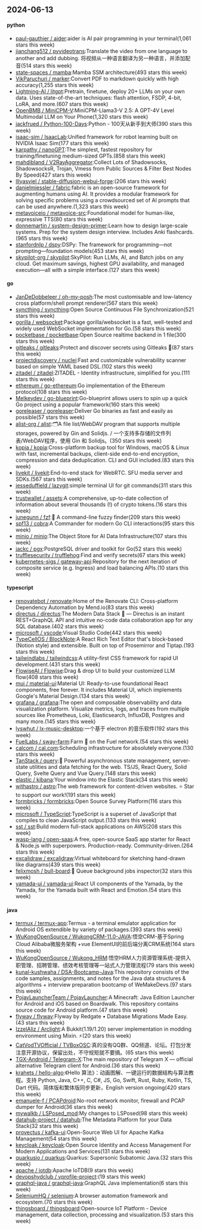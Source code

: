 ## 2024-06-13

#### python
* [paul-gauthier / aider](https://github.com/paul-gauthier/aider):aider is AI pair programming in your terminal(1,061 stars this week)
* [jianchang512 / pyvideotrans](https://github.com/jianchang512/pyvideotrans):Translate the video from one language to another and add dubbing. 将视频从一种语言翻译为另一种语言，并添加配音(514 stars this week)
* [state-spaces / mamba](https://github.com/state-spaces/mamba):Mamba SSM architecture(493 stars this week)
* [VikParuchuri / marker](https://github.com/VikParuchuri/marker):Convert PDF to markdown quickly with high accuracy(1,255 stars this week)
* [Lightning-AI / litgpt](https://github.com/Lightning-AI/litgpt):Pretrain, finetune, deploy 20+ LLMs on your own data. Uses state-of-the-art techniques: flash attention, FSDP, 4-bit, LoRA, and more.(607 stars this week)
* [OpenBMB / MiniCPM-V](https://github.com/OpenBMB/MiniCPM-V):MiniCPM-Llama3-V 2.5: A GPT-4V Level Multimodal LLM on Your Phone(1,320 stars this week)
* [jackfrued / Python-100-Days](https://github.com/jackfrued/Python-100-Days):Python - 100天从新手到大师(390 stars this week)
* [isaac-sim / IsaacLab](https://github.com/isaac-sim/IsaacLab):Unified framework for robot learning built on NVIDIA Isaac Sim(177 stars this week)
* [karpathy / nanoGPT](https://github.com/karpathy/nanoGPT):The simplest, fastest repository for training/finetuning medium-sized GPTs.(858 stars this week)
* [mahdibland / V2RayAggregator](https://github.com/mahdibland/V2RayAggregator):Collect Lots of Shadowsocks, ShadowsocksR, Trojan, Vmess from Public Sources & Filter Best Nodes By Speed(427 stars this week)
* [lllyasviel / stable-diffusion-webui-forge](https://github.com/lllyasviel/stable-diffusion-webui-forge):(206 stars this week)
* [danielmiessler / fabric](https://github.com/danielmiessler/fabric):fabric is an open-source framework for augmenting humans using AI. It provides a modular framework for solving specific problems using a crowdsourced set of AI prompts that can be used anywhere.(1,323 stars this week)
* [metavoiceio / metavoice-src](https://github.com/metavoiceio/metavoice-src):Foundational model for human-like, expressive TTS(80 stars this week)
* [donnemartin / system-design-primer](https://github.com/donnemartin/system-design-primer):Learn how to design large-scale systems. Prep for the system design interview. Includes Anki flashcards.(965 stars this week)
* [stanfordnlp / dspy](https://github.com/stanfordnlp/dspy):DSPy: The framework for programming—not prompting—foundation models(453 stars this week)
* [skypilot-org / skypilot](https://github.com/skypilot-org/skypilot):SkyPilot: Run LLMs, AI, and Batch jobs on any cloud. Get maximum savings, highest GPU availability, and managed execution—all with a simple interface.(127 stars this week)

#### go
* [JanDeDobbeleer / oh-my-posh](https://github.com/JanDeDobbeleer/oh-my-posh):The most customisable and low-latency cross platform/shell prompt renderer(567 stars this week)
* [syncthing / syncthing](https://github.com/syncthing/syncthing):Open Source Continuous File Synchronization(521 stars this week)
* [gorilla / websocket](https://github.com/gorilla/websocket):Package gorilla/websocket is a fast, well-tested and widely used WebSocket implementation for Go.(58 stars this week)
* [pocketbase / pocketbase](https://github.com/pocketbase/pocketbase):Open Source realtime backend in 1 file(300 stars this week)
* [gitleaks / gitleaks](https://github.com/gitleaks/gitleaks):Protect and discover secrets using Gitleaks 🔑(87 stars this week)
* [projectdiscovery / nuclei](https://github.com/projectdiscovery/nuclei):Fast and customizable vulnerability scanner based on simple YAML based DSL.(102 stars this week)
* [zitadel / zitadel](https://github.com/zitadel/zitadel):ZITADEL - Identity infrastructure, simplified for you.(111 stars this week)
* [ethereum / go-ethereum](https://github.com/ethereum/go-ethereum):Go implementation of the Ethereum protocol(108 stars this week)
* [Melkeydev / go-blueprint](https://github.com/Melkeydev/go-blueprint):Go-blueprint allows users to spin up a quick Go project using a popular framework(160 stars this week)
* [goreleaser / goreleaser](https://github.com/goreleaser/goreleaser):Deliver Go binaries as fast and easily as possible(57 stars this week)
* [alist-org / alist](https://github.com/alist-org/alist):🗂️A file list/WebDAV program that supports multiple storages, powered by Gin and Solidjs. / 一个支持多存储的文件列表/WebDAV程序，使用 Gin 和 Solidjs。(350 stars this week)
* [kopia / kopia](https://github.com/kopia/kopia):Cross-platform backup tool for Windows, macOS & Linux with fast, incremental backups, client-side end-to-end encryption, compression and data deduplication. CLI and GUI included.(83 stars this week)
* [livekit / livekit](https://github.com/livekit/livekit):End-to-end stack for WebRTC. SFU media server and SDKs.(567 stars this week)
* [jesseduffield / lazygit](https://github.com/jesseduffield/lazygit):simple terminal UI for git commands(311 stars this week)
* [trustwallet / assets](https://github.com/trustwallet/assets):A comprehensive, up-to-date collection of information about several thousands (!) of crypto tokens.(16 stars this week)
* [junegunn / fzf](https://github.com/junegunn/fzf):🌸 A command-line fuzzy finder(209 stars this week)
* [spf13 / cobra](https://github.com/spf13/cobra):A Commander for modern Go CLI interactions(95 stars this week)
* [minio / minio](https://github.com/minio/minio):The Object Store for AI Data Infrastructure(107 stars this week)
* [jackc / pgx](https://github.com/jackc/pgx):PostgreSQL driver and toolkit for Go(52 stars this week)
* [trufflesecurity / trufflehog](https://github.com/trufflesecurity/trufflehog):Find and verify secrets(67 stars this week)
* [kubernetes-sigs / gateway-api](https://github.com/kubernetes-sigs/gateway-api):Repository for the next iteration of composite service (e.g. Ingress) and load balancing APIs.(10 stars this week)

#### typescript
* [renovatebot / renovate](https://github.com/renovatebot/renovate):Home of the Renovate CLI: Cross-platform Dependency Automation by Mend.io(83 stars this week)
* [directus / directus](https://github.com/directus/directus):The Modern Data Stack 🐰 — Directus is an instant REST+GraphQL API and intuitive no-code data collaboration app for any SQL database.(402 stars this week)
* [microsoft / vscode](https://github.com/microsoft/vscode):Visual Studio Code(442 stars this week)
* [TypeCellOS / BlockNote](https://github.com/TypeCellOS/BlockNote):A React Rich Text Editor that's block-based (Notion style) and extensible. Built on top of Prosemirror and Tiptap.(193 stars this week)
* [tailwindlabs / tailwindcss](https://github.com/tailwindlabs/tailwindcss):A utility-first CSS framework for rapid UI development.(431 stars this week)
* [FlowiseAI / Flowise](https://github.com/FlowiseAI/Flowise):Drag & drop UI to build your customized LLM flow(408 stars this week)
* [mui / material-ui](https://github.com/mui/material-ui):Material UI: Ready-to-use foundational React components, free forever. It includes Material UI, which implements Google's Material Design.(134 stars this week)
* [grafana / grafana](https://github.com/grafana/grafana):The open and composable observability and data visualization platform. Visualize metrics, logs, and traces from multiple sources like Prometheus, Loki, Elasticsearch, InfluxDB, Postgres and many more.(145 stars this week)
* [lyswhut / lx-music-desktop](https://github.com/lyswhut/lx-music-desktop):一个基于 electron 的音乐软件(192 stars this week)
* [FuelLabs / sway-farm](https://github.com/FuelLabs/sway-farm):Farm 🍅 on the Fuel network.(54 stars this week)
* [calcom / cal.com](https://github.com/calcom/cal.com):Scheduling infrastructure for absolutely everyone.(130 stars this week)
* [TanStack / query](https://github.com/TanStack/query):🤖 Powerful asynchronous state management, server-state utilities and data fetching for the web. TS/JS, React Query, Solid Query, Svelte Query and Vue Query.(148 stars this week)
* [elastic / kibana](https://github.com/elastic/kibana):Your window into the Elastic Stack(34 stars this week)
* [withastro / astro](https://github.com/withastro/astro):The web framework for content-driven websites. ⭐️ Star to support our work!(191 stars this week)
* [formbricks / formbricks](https://github.com/formbricks/formbricks):Open Source Survey Platform(116 stars this week)
* [microsoft / TypeScript](https://github.com/microsoft/TypeScript):TypeScript is a superset of JavaScript that compiles to clean JavaScript output.(133 stars this week)
* [sst / sst](https://github.com/sst/sst):Build modern full-stack applications on AWS(208 stars this week)
* [wasp-lang / open-saas](https://github.com/wasp-lang/open-saas):A free, open-source SaaS app starter for React & Node.js with superpowers. Production-ready. Community-driven.(264 stars this week)
* [excalidraw / excalidraw](https://github.com/excalidraw/excalidraw):Virtual whiteboard for sketching hand-drawn like diagrams(439 stars this week)
* [felixmosh / bull-board](https://github.com/felixmosh/bull-board):🎯 Queue background jobs inspector(32 stars this week)
* [yamada-ui / yamada-ui](https://github.com/yamada-ui/yamada-ui):React UI components of the Yamada, by the Yamada, for the Yamada built with React and Emotion.(54 stars this week)

#### java
* [termux / termux-app](https://github.com/termux/termux-app):Termux - a terminal emulator application for Android OS extendible by variety of packages.(393 stars this week)
* [WuKongOpenSource / WukongCRM-11.0-JAVA](https://github.com/WuKongOpenSource/WukongCRM-11.0-JAVA):悟空CRM-基于Spring Cloud Alibaba微服务架构 +vue ElementUI的前后端分离CRM系统(164 stars this week)
* [WuKongOpenSource / Wukong_HRM](https://github.com/WuKongOpenSource/Wukong_HRM):悟空HRM人力资源管理系统-提供入职管理、招聘管理、绩效考核管理等一站式人力管理流程(79 stars this week)
* [kunal-kushwaha / DSA-Bootcamp-Java](https://github.com/kunal-kushwaha/DSA-Bootcamp-Java):This repository consists of the code samples, assignments, and notes for the Java data structures & algorithms + interview preparation bootcamp of WeMakeDevs.(97 stars this week)
* [PojavLauncherTeam / PojavLauncher](https://github.com/PojavLauncherTeam/PojavLauncher):A Minecraft: Java Edition Launcher for Android and iOS based on Boardwalk. This repository contains source code for Android platform.(47 stars this week)
* [flyway / flyway](https://github.com/flyway/flyway):Flyway by Redgate • Database Migrations Made Easy.(43 stars this week)
* [IzzelAliz / Arclight](https://github.com/IzzelAliz/Arclight):A Bukkit(1.19/1.20) server implementation in modding environment using Mixin. ⚡(20 stars this week)
* [CatVodTVOfficial / TVBoxOSC](https://github.com/CatVodTVOfficial/TVBoxOSC):真的没有QQ群、QQ频道、论坛。打包分发注意开源协议，保留出处，不守规矩就不要搞。(65 stars this week)
* [TGX-Android / Telegram-X](https://github.com/TGX-Android/Telegram-X):The main repository of Telegram X — official alternative Telegram client for Android.(36 stars this week)
* [krahets / hello-algo](https://github.com/krahets/hello-algo):《Hello 算法》：动画图解、一键运行的数据结构与算法教程。支持 Python, Java, C++, C, C#, JS, Go, Swift, Rust, Ruby, Kotlin, TS, Dart 代码。简体版和繁体版同步更新，English version ongoing(420 stars this week)
* [emanuele-f / PCAPdroid](https://github.com/emanuele-f/PCAPdroid):No-root network monitor, firewall and PCAP dumper for Android(36 stars this week)
* [mywalkb / LSPosed_mod](https://github.com/mywalkb/LSPosed_mod):My changes to LSPosed(98 stars this week)
* [datahub-project / datahub](https://github.com/datahub-project/datahub):The Metadata Platform for your Data Stack(32 stars this week)
* [provectus / kafka-ui](https://github.com/provectus/kafka-ui):Open-Source Web UI for Apache Kafka Management(54 stars this week)
* [keycloak / keycloak](https://github.com/keycloak/keycloak):Open Source Identity and Access Management For Modern Applications and Services(131 stars this week)
* [quarkusio / quarkus](https://github.com/quarkusio/quarkus):Quarkus: Supersonic Subatomic Java.(32 stars this week)
* [apache / iotdb](https://github.com/apache/iotdb):Apache IoTDB(9 stars this week)
* [devopshydclub / vprofile-project](https://github.com/devopshydclub/vprofile-project):(19 stars this week)
* [graphql-java / graphql-java](https://github.com/graphql-java/graphql-java):GraphQL Java implementation(6 stars this week)
* [SeleniumHQ / selenium](https://github.com/SeleniumHQ/selenium):A browser automation framework and ecosystem.(70 stars this week)
* [thingsboard / thingsboard](https://github.com/thingsboard/thingsboard):Open-source IoT Platform - Device management, data collection, processing and visualization.(53 stars this week)
